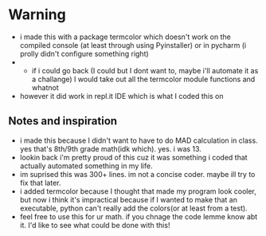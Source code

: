 # Warning

- i made this with a package termcolor which doesn't work on the compiled console (at least through using Pyinstaller) or in pycharm (i prolly didn't configure something right)
- - if i could go back (I could but I dont want to, maybe i'll automate it as a challange) I would take out all the termcolor module functions and whatnot
- however it did work in repl.it IDE which is what I coded this on

## Notes and inspiration

- i made this because I didn't want to have to do MAD calculation in class. yes that's 8th/9th grade math(idk which). yes. i was 13.
- lookin back i'm pretty proud of this cuz it was something i coded that actually automated something in my life.
- im suprised this was 300+ lines. im not a concise coder. maybe ill try to fix that later. 
- i added termcolor because I thought that made my program look cooler, but now i think it's impractical because if I wanted to make that an executable, python can't 
really add the colors(or at least from a test). 
- feel free to use this for ur math. if you chnage the code lemme know abt it. I'd like to see what could be done with this!

